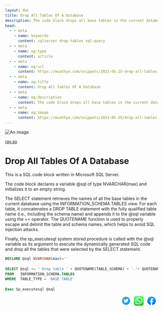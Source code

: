 ```yaml
---
layout: doc
title: Drop All Tables Of A Database
description: The code block drops all base tables in the current database using dynamic SQL.
head:
  - - meta
    - name: keywords
      content: sqlserver drop-tables sql-query
  - - meta
    - name: og:type
      content: article
  - - meta
    - name: og:url
      content: https://muathye.com/snippets/2023-05-25-drop-all-tables-of-a-database
  - - meta
    - name: og:title
      content: Drop All Tables Of A Database
  - - meta
    - name: og:description
      content: The code block drops all base tables in the current database using dynamic SQL.
  - - meta
    - name: og:image
      content: https://muathye.com/snippets/2023-05-25/drop-all-tables-of-a-database.svg
---
```


![An image](/snippets/2023-05-25/drop-all-tables-of-a-database.svg)

[ray.so](https://ray.so/#code=REVDTEFSRSBAc3FsIE5WQVJDSEFSKG1heCk9JycKClNFTEVDVCBAc3FsICs9ICcgRHJvcCB0YWJsZSAnICsgUVVPVEVOQU1FKFRBQkxFX1NDSEVNQSkgKyAnLicrIFFVT1RFTkFNRShUQUJMRV9OQU1FKSArICc7ICcKRlJPTSAgIElORk9STUFUSU9OX1NDSEVNQS5UQUJMRVMKV0hFUkUgIFRBQkxFX1RZUEUgPSAnQkFTRSBUQUJMRScKCkV4ZWMgU3BfZXhlY3V0ZXNxbCBAc3Fs&width=708&theme=sunset&title=Drop+all+tables+of+a+database)

# Drop All Tables Of A Database

This is a SQL code block written in Microsoft SQL Server.

The code block declares a variable @sql of type NVARCHAR(max) and initializes it to an empty string.

The SELECT statement retrieves the names of all the base tables in the current database using the INFORMATION_SCHEMA.TABLES view. For each table, it concatenates a DROP TABLE statement with the fully qualified table name (i.e., including the schema name) and appends it to the @sql variable using the += operator. The QUOTENAME function is used to properly escape and delimit the table and schema names, which helps to avoid SQL injection attacks.

Finally, the sp_executesql system stored procedure is called with the @sql variable as its argument to execute the dynamically generated SQL code and drop all the tables that were selected by the SELECT statement.

```sql
DECLARE @sql NVARCHAR(max)=''

SELECT @sql += ' Drop table ' + QUOTENAME(TABLE_SCHEMA) + '.'+ QUOTENAME(TABLE_NAME) + '; '
FROM   INFORMATION_SCHEMA.TABLES
WHERE  TABLE_TYPE = 'BASE TABLE'

Exec Sp_executesql @sql
```

<div style="display: flex;justify-content: end;">
<a href="https://twitter.com/intent/tweet?url=https://muathye.com/snippets/2023-05-25-drop-all-tables-of-a-database&text=Drop All Tables Of A Database" target="_blank"><img style="height: 32px; padding: 0 5px;" title="Share on twitter" src="/images/social/twitter.svg" /></a>
<a href="https://api.whatsapp.com/send?text=https://muathye.com/snippets/2023-05-25-drop-all-tables-of-a-database" target="_blank"><img style="height: 32px; padding: 0 5px;" title="Share on whatsapp" src="/images/social/whatsapp.svg"/></a>
<a href="https://www.facebook.com/sharer/sharer.php?u=https://muathye.com/snippets/2023-05-25-drop-all-tables-of-a-database" target="_blank"><img style="height: 32px; padding: 0 5px;" title="Share on facebook" src="/images/social/facebook.svg" /></a>
</div>
